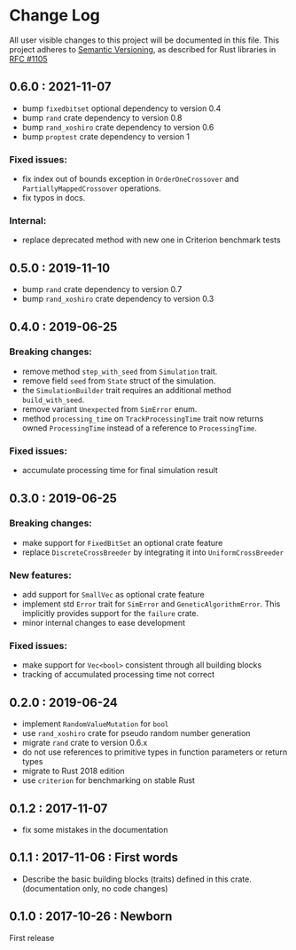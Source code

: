 # Change Log

All user visible changes to this project will be documented in this file.
This project adheres to [Semantic Versioning](http://semver.org/), as described
for Rust libraries in [RFC #1105](https://github.com/rust-lang/rfcs/blob/master/text/1105-api-evolution.md)

## 0.6.0 : 2021-11-07

* bump `fixedbitset` optional dependency to version 0.4
* bump `rand` crate dependency to version 0.8
* bump `rand_xoshiro` crate dependency to version 0.6
* bump `proptest` crate dependency to version 1

### Fixed issues:

* fix index out of bounds exception in `OrderOneCrossover` and `PartiallyMappedCrossover` operations.
* fix typos in docs.

### Internal:

* replace deprecated method with new one in Criterion benchmark tests

## 0.5.0 : 2019-11-10

* bump `rand` crate dependency to version 0.7
* bump `rand_xoshiro` crate dependency to version 0.3

## 0.4.0 : 2019-06-25

### Breaking changes: 

* remove method `step_with_seed` from `Simulation` trait.
* remove field `seed` from `State` struct of the simulation.
* the `SimulationBuilder` trait requires an additional method `build_with_seed`.
* remove variant `Unexpected` from `SimError` enum.
* method `processing_time` on `TrackProcessingTime` trait now returns owned 
  `ProcessingTime` instead of a reference to `ProcessingTime`. 

### Fixed issues:

* accumulate processing time for final simulation result

## 0.3.0 : 2019-06-25

### Breaking changes:

* make support for `FixedBitSet` an optional crate feature
* replace `DiscreteCrossBreeder` by integrating it into `UniformCrossBreeder`

### New features:

* add support for `SmallVec` as optional crate feature
* implement std `Error` trait for `SimError` and `GeneticAlgorithmError`.
  This implicitly provides support for the `failure` crate.
* minor internal changes to ease development

### Fixed issues: 

* make support for `Vec<bool>` consistent through all building blocks
* tracking of accumulated processing time not correct 

## 0.2.0 : 2019-06-24

* implement `RandomValueMutation` for `bool`
* use `rand_xoshiro` crate for pseudo random number generation
* migrate `rand` crate to version 0.6.x
* do not use references to primitive types in function parameters or return types 
* migrate to Rust 2018 edition
* use `criterion` for benchmarking on stable Rust

## 0.1.2 : 2017-11-07

* fix some mistakes in the documentation

## 0.1.1 : 2017-11-06 : First words

* Describe the basic building blocks (traits) defined in this crate.<br/>
  (documentation only, no code changes)

## 0.1.0 : 2017-10-26 : Newborn
First release

